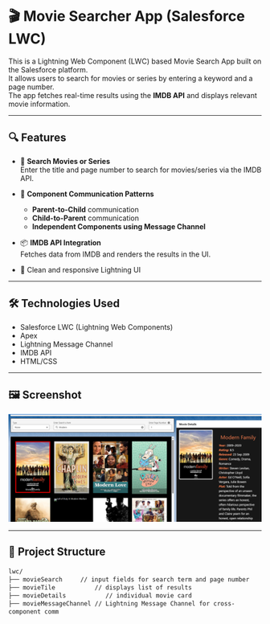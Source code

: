 
# 🎬 Movie Searcher App (Salesforce LWC)

This is a Lightning Web Component (LWC) based Movie Search App built on the Salesforce platform.  
It allows users to search for movies or series by entering a keyword and a page number.  
The app fetches real-time results using the **IMDB API** and displays relevant movie information.

---

## 🔍 Features

- 🔎 **Search Movies or Series**  
  Enter the title and page number to search for movies/series via the IMDB API.

- 🧩 **Component Communication Patterns**
  - **Parent-to-Child** communication
  - **Child-to-Parent** communication
  - **Independent Components using Message Channel**

- 📦 **IMDB API Integration**  
  Fetches data from IMDB and renders the results in the UI.

- 🎨 Clean and responsive Lightning UI

---

## 🛠️ Technologies Used

- Salesforce LWC (Lightning Web Components)
- Apex
- Lightning Message Channel
- IMDB API
- HTML/CSS

---

## 🖼️ Screenshot

![Movie Details UI](./MovieSearchLWC/assets/movieapp.png)


---

## 📂 Project Structure

```text
lwc/
├── movieSearch     // input fields for search term and page number
├── movieTile           // displays list of results
├── movieDetails           // individual movie card
├── movieMessageChannel // Lightning Message Channel for cross-component comm
